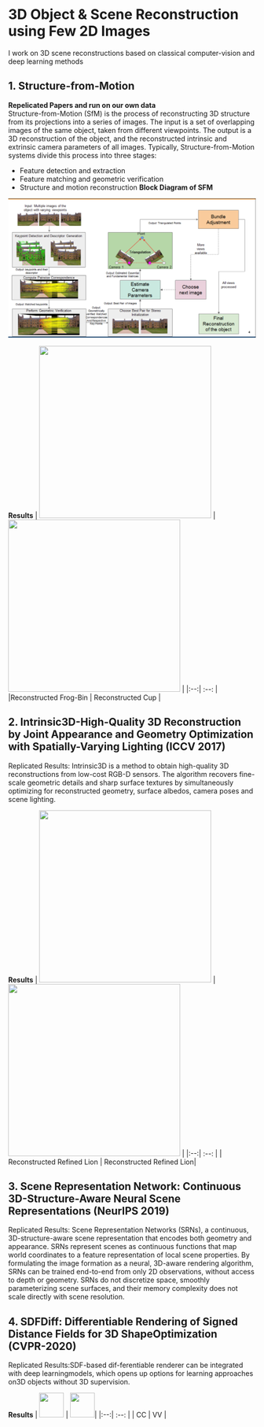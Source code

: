 # 3D Object & Scene Reconstruction using Few 2D Images
I work on 3D scene reconstructions based on classical computer-vision and deep learning methods

## 1. Structure-from-Motion
**Repelicated Papers and run on our own data**
<br/>Structure-from-Motion (SfM) is the process of reconstructing 3D structure from its projections into a series of images. The input is a set of overlapping images of the same object, taken from different viewpoints. The output is a 3D reconstruction of the object, and the reconstructed intrinsic and extrinsic camera parameters of all images. Typically, Structure-from-Motion systems divide this process into three stages:
   * Feature detection and extraction
   * Feature matching and geometric verification
   * Structure and motion reconstruction
**Block Diagram of SFM**
<p align="center">
<img src="./Images/image36.png" width="800" title="Block Diagram of SFM">
</p>

**Results**
| <img src="Images/frog.gif" width="350" height="350"> |  <img src="Images/cup.gif" width="350" height="350"> | 
|:--:| :--: | 
|Reconstructed Frog-Bin | Reconstructed Cup |


## 2. Intrinsic3D-High-Quality 3D Reconstruction by Joint Appearance and Geometry Optimization with Spatially-Varying Lighting (ICCV 2017)
Replicated Results: Intrinsic3D is a method to obtain high-quality 3D reconstructions from low-cost RGB-D sensors. The algorithm recovers fine-scale geometric details and sharp surface textures by simultaneously optimizing for reconstructed geometry, surface albedos, camera poses and scene lighting.

**Results**
| <img src="Images/lion.gif" width="350" height="350"> |  <img src="Images/lion.gif" width="350" height="350"> | 
|:--:| :--: | 
| Reconstructed Refined Lion | Reconstructed Refined Lion|



## 3. Scene Representation Network: Continuous 3D-Structure-Aware Neural Scene Representations (NeurIPS 2019)
Replicated Results: Scene Representation Networks (SRNs), a continuous, 3D-structure-aware scene representation that encodes both geometry and appearance. SRNs represent scenes as continuous functions that map world coordinates to a feature representation of local scene properties. By formulating the image formation as a neural, 3D-aware rendering algorithm, SRNs can be trained end-to-end from only 2D observations, without access to depth or geometry. SRNs do not discretize space, smoothly parameterizing scene surfaces, and their memory complexity does not scale directly with scene resolution.


## 4. SDFDiff: Differentiable Rendering of Signed Distance Fields for 3D ShapeOptimization (CVPR-2020)
Replicated Results:SDF-based dif-ferentiable renderer can be integrated with deep learningmodels, which opens up options for learning approaches on3D objects without 3D supervision.

**Results**
| <img src="Images/sdf/kk" width="50" height="50"> | <img src="Images/sdf/kk" width="50" height="50">| 
|:--:| :--: | 
| CC | VV |

